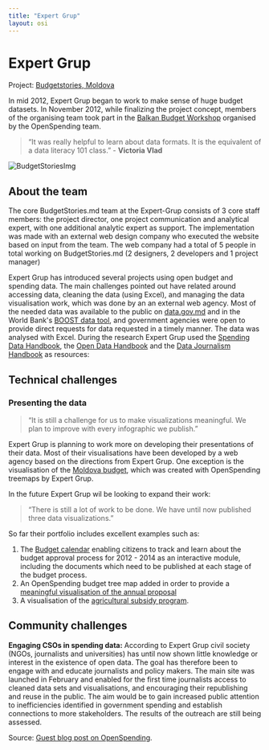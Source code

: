 ```yaml
---
title: "Expert Grup"
layout: osi
---
```


# Expert Grup

<div class="well">Project: <a href="http://www.budgetstories.md/">Budgetstories, Moldova</a></div>

In mid 2012, Expert Grup began to work to make sense of huge budget
datasets. In November 2012, while finalizing the project concept,
members of the organising team took part in the [Balkan Budget
Workshop](http://openspending.org/blog/2012/11/26/Sarajevo-Workshop-Writeup.html) organised by the OpenSpending team.

> “It was really helpful to learn about data formats. It is the equivalent
> of a data literacy 101 class.” - <strong> Victoria Vlad </strong>

![BudgetStoriesImg](http://www.budgetstories.md/wp-content/uploads/cit-ne-costa-parlamentul.jpg)

## About the team 

The core BudgetStories.md team at the Expert-Grup
consists of 3 core staff members: the project director, one project
communication and analytical expert, with one additional analytic expert
as support. The implementation was made with an external web design
company who executed the website based on input from the team. The web
company had a total of 5 people in total working on BudgetStories.md (2
designers, 2 developers and 1 project manager)

Expert Grup has introduced several projects using open budget and
spending data. The main challenges pointed out have related around
accessing data, cleaning the data (using Excel), and managing the data
visualisation work, which was done by an an external web agency. Most of
the needed data was available to the public on
[data.gov.md](http://data.gov.md/) and in the World Bank's [BOOST data
tool](http://www.mf.gov.md/ro/BOOST/), and government agencies were open
to provide direct requests for data requested in a timely manner. The
data was analysed with Excel. During the research Expert Grup used the
<a href="http://community.openspending.org/resources/handbook/">Spending Data Handbook</a>, the <a href="http://opendatahandbook.org/">Open Data Handbook</a> and the <a href="http://datajournalismhandbook.org/">Data Journalism
Handbook</a> as resources:

## Technical challenges

### Presenting the data 
> “It is still a challenge for us to make visualizations meaningful. We plan to improve with every infographic we
> publish.” 

Expert Grup is planning to work more on developing their
presentations of their data. Most of their visualisations have been
developed by a web agency based on the directions from Expert Grup. One
exception is the visualisation of the [Moldova
budget](http://www.budgetstories.md/bugetul-2013/), which was created with
OpenSpending treemaps by Expert Grup.

In the future Expert Grup wil be looking to expand their work: 

> “There is still a lot of work to be done. We have until now published three data
> visualizations.”

So far their portfolio includes excellent examples such as:

1.  The [Budget
    calendar](http://www.budgetstories.md/anul-bugetar-2013/) enabling
    citizens to track and learn about the budget approval process for
    2012 - 2014 as an interactive module, including the documents which
    need to be published at each stage of the budget process.
2.  An OpenSpending budget tree map added in order to provide a
    [meaningful visualisation of the annual
    proposal](http://www.budgetstories.md/afla-cat-ne-a-costat-parlamentul-in-2012/)
3.  A visualisation of the [agricultural subsidy
    program](http://www.budgetstories.md/subventiile-pentru-agricultura-in-2012-pentru-ce-cui-si-unde-au-fost-alocate/).

## Community challenges

<strong>Engaging CSOs in spending data:</strong> According to Expert Grup civil society
(NGOs, journalists and universities) has until now shown little
knowledge or interest in the existence of open data. The goal has
therefore been to engage with and educate journalists and policy makers.
The main site was launched in February and enabled for the first time
journalists access to cleaned data sets and visualisations, and
encouraging their republishing and reuse in the public. The aim would be
to gain increased public attention to inefficiencies identified in
government spending and establish connections to more stakeholders. The
results of the outreach are still being assessed.

Source: [Guest blog post on
OpenSpending](http://community.openspending.org/2013/02/budgetstories-md-using-open-budget-data-to-create-meaningful-stories/).

